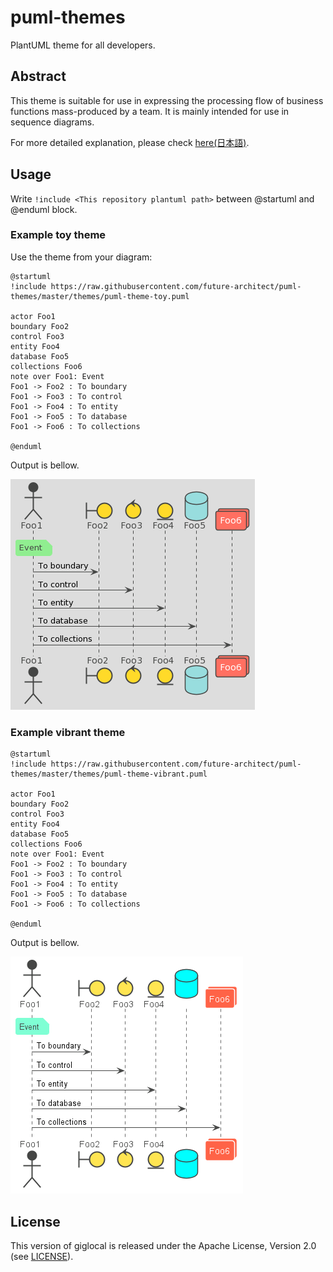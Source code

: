 # puml-themes

PlantUML theme for all developers. 

## Abstract

This theme is suitable for use in expressing the processing flow of business functions mass-produced by a team. It is mainly intended for use in sequence diagrams.

For more detailed explanation, please check [here(日本語)](https://future-architect.github.io/articles/20200203/).

## Usage

Write `!include <This repository plantuml path>` between @startuml and @enduml block.

### Example toy theme

Use the theme from your diagram:

```
@startuml 
!include https://raw.githubusercontent.com/future-architect/puml-themes/master/themes/puml-theme-toy.puml

actor Foo1
boundary Foo2
control Foo3
entity Foo4
database Foo5
collections Foo6
note over Foo1: Event
Foo1 -> Foo2 : To boundary
Foo1 -> Foo3 : To control
Foo1 -> Foo4 : To entity
Foo1 -> Foo5 : To database
Foo1 -> Foo6 : To collections

@enduml
```

Output is bellow.

![](example/example_toy.png)


### Example vibrant theme

```
@startuml 
!include https://raw.githubusercontent.com/future-architect/puml-themes/master/themes/puml-theme-vibrant.puml

actor Foo1
boundary Foo2
control Foo3
entity Foo4
database Foo5
collections Foo6
note over Foo1: Event
Foo1 -> Foo2 : To boundary
Foo1 -> Foo3 : To control
Foo1 -> Foo4 : To entity
Foo1 -> Foo5 : To database
Foo1 -> Foo6 : To collections

@enduml
```

Output is bellow.

![](example/example_vibrant.png)



## License
This version of giglocal is released under the Apache License, Version 2.0 (see [LICENSE](https://github.com/future-architect/puml-themes/blob/master/LICENSE)).
